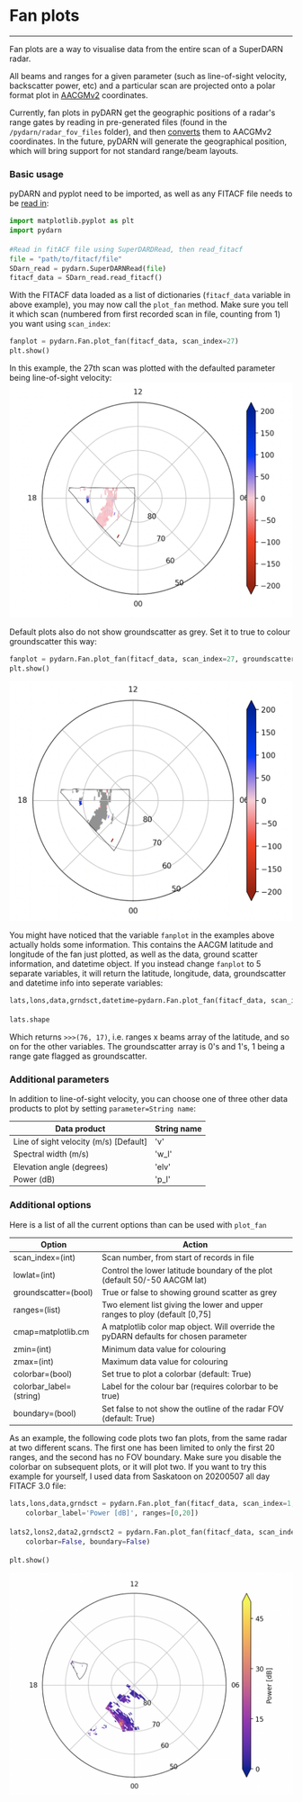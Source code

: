 # Fan plots
---

Fan plots are a way to visualise data from the entire scan of a SuperDARN radar. 

All beams and ranges for a given parameter (such as line-of-sight velocity, backscatter power, etc) and a particular scan are projected onto a polar format plot in [AACGMv2](http://superdarn.thayer.dartmouth.edu/aacgm.html) coordinates.

Currently, fan plots in pyDARN get the geographic positions of a radar's range gates by reading in pre-generated files (found in the `/pydarn/radar_fov_files` folder), and then [converts](https://pypi.org/project/aacgmv2/) them to AACGMv2 coordinates. In the future, pyDARN will generate the geographical position, which will bring support for not standard range/beam layouts.

### Basic usage
pyDARN and pyplot need to be imported, as well as any FITACF file needs to be [read in](https://pydarn.readthedocs.io/en/master/user/SDarnRead/):

```python
import matplotlib.pyplot as plt
import pydarn

#Read in fitACF file using SuperDARDRead, then read_fitacf
file = "path/to/fitacf/file"
SDarn_read = pydarn.SuperDARNRead(file)
fitacf_data = SDarn_read.read_fitacf()

```
With the FITACF data loaded as a list of dictionaries (`fitacf_data` variable in above example), you may now call the `plot_fan` method. Make sure you tell it which scan (numbered from first recorded scan in file, counting from 1) you want using `scan_index`:
```python
fanplot = pydarn.Fan.plot_fan(fitacf_data, scan_index=27)
plt.show()

```
In this example, the 27th scan was plotted with the defaulted parameter being line-of-sight velocity:
![](../imgs/fan_1.png)

Default plots also do not show groundscatter as grey. Set it to true to colour groundscatter this way:
```python
fanplot = pydarn.Fan.plot_fan(fitacf_data, scan_index=27, groundscatter=1)
plt.show()

```
![](../imgs/fan_2.png)

You might have noticed that the variable `fanplot` in the examples above actually holds some information. This contains the AACGM latitude and longitude of the fan just plotted, as well as the data, ground scatter information, and datetime object. If you instead change `fanplot` to 5 separate variables, it will return the latitude, longitude, data, groundscatter and datetime info into seperate variables:
```python
lats,lons,data,grndsct,datetime=pydarn.Fan.plot_fan(fitacf_data, scan_index=27)

lats.shape

```
Which returns `>>>(76, 17)`, i.e. ranges x beams array of the latitude, and so on for the other variables. The groundscatter array is 0's and 1's, 1 being a range gate flagged as groundscatter.

### Additional parameters

In addition to line-of-sight velocity, you can choose one of three other data products to plot by setting `parameter=String name`:

| Data product                          | String name |
|---------------------------------------|-------------|
| Line of sight velocity (m/s) [Default]| 'v'         |
| Spectral width (m/s)                  | 'w_l'       |
| Elevation angle (degrees)             | 'elv'       |
| Power (dB)                            | 'p_l'       |

### Additional options

Here is a list of all the current options than can be used with `plot_fan`

| Option                  | Action                                                                                              |
|-------------------------|-----------------------------------------------------------------------------------------------------|
| scan_index=(int)        | Scan number, from start of records in file                                                          |
| lowlat=(int)            | Control the lower latitude boundary of the plot (default 50/-50 AACGM lat)                          |
| groundscatter=(bool)    | True or false to showing ground scatter as grey                                                     |
| ranges=(list)           | Two element list giving the lower and upper ranges to ploy (default [0,75]                          |
| cmap=matplotlib.cm      | A matplotlib color map object. Will override the pyDARN defaults for chosen parameter               |
| zmin=(int)              | Minimum data value for colouring                                                                    |
| zmax=(int)              | Maximum data value for colouring                                                                    |
| colorbar=(bool)	  | Set true to plot a colorbar (default: True)								|
| colorbar_label=(string) | Label for the colour bar (requires colorbar to be true)                                             |
| boundary=(bool)         | Set false to not show the outline of the radar FOV (default: True)     			        |

As an example, the following code plots two fan plots, from the same radar at two different scans. The first one has been limited to only the first 20 ranges, and the second has no FOV boundary. Make sure you disable the colorbar on subsequent plots, or it will plot two. If you want to try this example for yourself, I used data from Saskatoon on 20200507 all day FITACF 3.0 file:
```python
lats,lons,data,grndsct = pydarn.Fan.plot_fan(fitacf_data, scan_index=1, parameter='p_l', 
	colorbar_label='Power [dB]', ranges=[0,20])
	
lats2,lons2,data2,grndsct2 = pydarn.Fan.plot_fan(fitacf_data, scan_index=140, parameter='p_l', 
	colorbar=False, boundary=False)

plt.show()
```
![](../imgs/fan_3.png)

